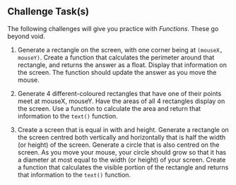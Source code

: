 Challenge Task(s)
-------

The following challenges will give you practice with _Functions_.  These go beyond void.

1. Generate a rectangle on the screen, with one corner being at ```(mouseX, mouseY)```.  Create a function that calculates the perimeter around that rectangle, and returns the answer as a float.  Display that information on the screen.  The function should update the answer as you move the mouse.

2. Generate 4 different-coloured rectangles that have one of their points meet at mouseX, mouseY.  Have the areas of all 4 rectangles display on the screen.  Use a function to calculate the area and return that information to the ```text()``` function.

3. Create a screen that is equal in with and height.  Generate a rectangle on the screen centred both vertically and horizontally that is half the width (or height) of the screen.  Generate a circle that is also centred on the screen.  As you move your mouse, your circle should grow so that it has a diameter at most equal to the width (or height) of your screen.  Create a function that calculates the visible portion of the rectangle and returns that information to the ```text()``` function.
